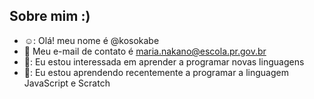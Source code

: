 ## Sobre mim :)

- ☺️: Olá! meu nome é @kosokabe
- 💌 Meu e-mail de contato é maria.nakano@escola.pr.gov.br 
- 🧐: Eu estou interessada em aprender a programar novas linguagens
- 🥳: Eu estou aprendendo recentemente a programar a linguagem JavaScript e Scratch

<!---
kosokabe/kosokabe is a ✨ special ✨ repository because its `README.md` (this file) appears on your GitHub profile.
You can click the Preview link to take a look at your changes.
--->
